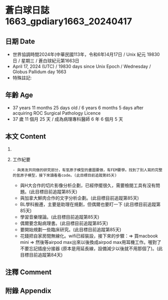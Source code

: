 [_metadata_:encoding]: - "utf-8"
[_metadata_:language]: - "zh-Hant-TW"
[_metadata_:fileformat]: - "markdown"
[_metadata_:MIME_type]: - "text/plain"
[_metadata_:markdown_version]: - "commonmark version 0.30"
[_metadata_:markdown_spec]: - "https://spec.commonmark.org/0.30/"

# 蒼白球日誌1663_gpdiary1663_20240417 #

## 日期 Date ##

* 世界協調時間2024年(中華民國113年，令和6年)4月17日 / Unix 紀元 19830 日 / 星期三 / 蒼白球紀元第1663日
* April 17, 2024 (UTC) / 19830 days since Unix Epoch / Wednesday / Globus Pallidum day 1663
* 特殊註記:

## 年齡 Age ##

* 37 years 11 months 25 days old / 6 years 6 months 5 days after acquiring ROC Surgical Pathology Licence
* 37 歲 11 個月 25 天 / 成為病理專科醫師 6 年 6 個月 5 天

## 本文 Content ##

1. 

    
2. 工作紀要

       - 與男友共同做的研究部分，有氫原子模型的畫圖要做，有FEM要學。找到了別人寫的完整的氫原子模型，接下來讀看看code。(此目標目前追蹤第85天)
   - 與H大合作的切片影像分析企劃，已經停擺很久，需要檢閱工具有沒有問題。(此目標目前追蹤第85天)
   - 與加拿大鮮肉合作的文字分析企劃。(此目標目前追蹤第85天)
   - BL學科搬遷，主要是助理在規劃，但偶爾也要盯一下 (此目標目前追蹤第85天)
   - 學習音樂理論。(此目標目前追蹤第85天)
   - 偶爾要念點病理書。(此目標目前追蹤第85天)
   - 要開始規劃一些臨床研究。(此目標目前追蹤第85天)
   - 花錢把自家房間無線化。wifi已經裝設，接下來的步驟：=> 買macbook mini => 然後等airpod max出來以後換成airpod max用耳機工作。喔對了不要忘記插座分接器 (原本是用延長線，設備減少以後就不用那個了)。(此目標目前追蹤第84天)


## 注釋 Comment ##


## 附錄 Appendix ##

